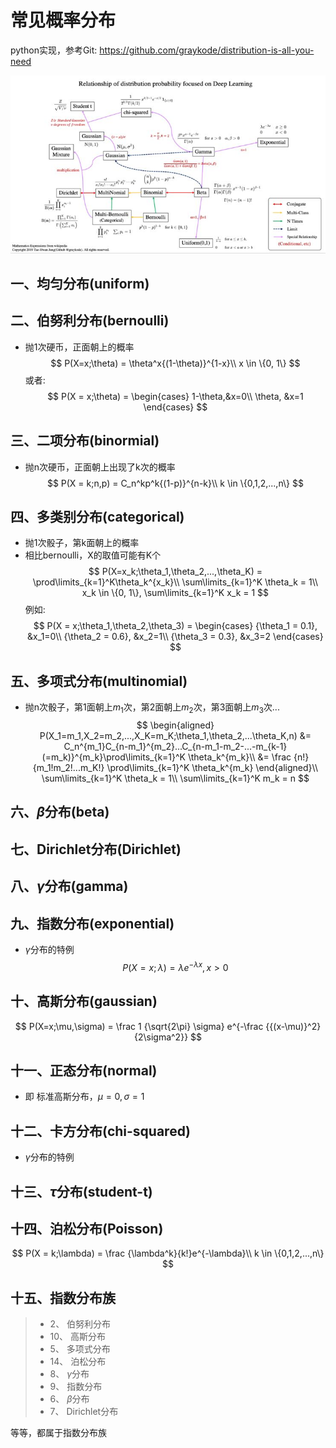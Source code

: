 # 常见概率分布
python实现，参考Git: https://github.com/graykode/distribution-is-all-you-need

![我的图片](jpegs/概率分布.jpeg)

## 一、均匀分布(uniform)

## 二、伯努利分布(bernoulli)
- 抛1次硬币，正面朝上的概率  
$$
P(X=x;\theta) = \theta^x{(1-\theta)}^{1-x}\\
x \in \{0, 1\}
$$
或者:
$$
P(X = x;\theta) =
\begin{cases}
1-\theta,&x=0\\
\theta, &x=1
\end{cases}
$$

## 三、二项分布(binormial)
- 抛n次硬币，正面朝上出现了k次的概率  
$$
P(X = k;n,p) = C_n^kp^k{(1-p)}^{n-k}\\
k \in \{0,1,2,...,n\}
$$

## 四、多类别分布(categorical)
- 抛1次骰子，第k面朝上的概率
- 相比bernoulli，X的取值可能有K个
$$
P(X=x_k;\theta_1,\theta_2,...,\theta_K) = \prod\limits_{k=1}^K\theta_k^{x_k}\\
\sum\limits_{k=1}^K \theta_k = 1\\
x_k \in \{0, 1\}, \sum\limits_{k=1}^K x_k = 1
$$
例如:
$$
P(X = x;\theta_1,\theta_2,\theta_3) = 
\begin{cases}
{\theta_1 = 0.1}, &x_1=0\\
{\theta_2 = 0.6}, &x_2=1\\
{\theta_3 = 0.3}, &x_3=2
\end{cases}
$$

## 五、多项式分布(multinomial)
- 抛n次骰子，第1面朝上$m_1$次，第2面朝上$m_2$次，第3面朝上$m_3$次...
$$
\begin{aligned}
P(X_1=m_1,X_2=m_2,...,X_K=m_K;\theta_1,\theta_2,...\theta_K,n) &= C_n^{m_1}C_{n-m_1}^{m_2}...C_{n-m_1-m_2-...-m_{k-1}(=m_k)}^{m_k}\prod\limits_{k=1}^K \theta_k^{m_k}\\
&= \frac {n!} {m_1!m_2!...m_K!} \prod\limits_{k=1}^K \theta_k^{m_k}
\end{aligned}\\
\sum\limits_{k=1}^K \theta_k = 1\\
\sum\limits_{k=1}^K m_k = n
$$

## 六、$\beta$分布(beta)

## 七、Dirichlet分布(Dirichlet)

## 八、$\gamma$分布(gamma)

## 九、指数分布(exponential)
- $\gamma$分布的特例
$$
P(X=x;\lambda) = \lambda e^{-\lambda x}, x>0
$$

## 十、高斯分布(gaussian)
$$
P(X=x;\mu,\sigma) = \frac 1 {\sqrt{2\pi} \sigma} e^{-\frac {{(x-\mu)}^2} {2\sigma^2}}
$$

## 十一、正态分布(normal)
- 即 标准高斯分布，$\mu=0, \sigma=1$

## 十二、卡方分布(chi-squared)
- $\gamma$分布的特例

## 十三、$\tau$分布(student-t)

## 十四、泊松分布(Poisson)
$$
P(X = k;\lambda) = \frac {\lambda^k}{k!}e^{-\lambda}\\
k \in \{0,1,2,...,n\}
$$

## 十五、指数分布族
> - 2、 伯努利分布
> - 10、 高斯分布
> - 5、 多项式分布
> - 14、 泊松分布
> - 8、 $\gamma$分布
> - 9、 指数分布
> - 6、 $\beta$分布
> - 7、 Dirichlet分布

等等，都属于指数分布族
